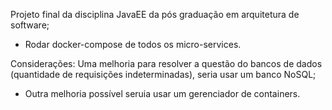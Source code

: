 Projeto final da disciplina  JavaEE da pós graduação em arquitetura de software;
- Rodar docker-compose de todos os micro-services.


Considerações:
Uma melhoria para resolver a questão do bancos de dados (quantidade de requisições indeterminadas), seria usar um banco NoSQL;
- Outra melhoria possível seruia usar um gerenciador de containers.
